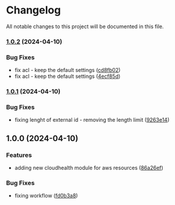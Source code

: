 # Changelog

All notable changes to this project will be documented in this file.

### [1.0.2](https://github.com/axetrading/terraform-aws-cloudhealth/compare/v1.0.1...v1.0.2) (2024-04-10)


### Bug Fixes

* fix acl - keep the default settings ([cd8fb02](https://github.com/axetrading/terraform-aws-cloudhealth/commit/cd8fb02e9eeb67d68efbf9e8851a97349b52f99d))
* fix acl - keep the default settings ([4ecf85d](https://github.com/axetrading/terraform-aws-cloudhealth/commit/4ecf85d63851214a2952e95adf94194f6d4cd85a))

### [1.0.1](https://github.com/axetrading/terraform-aws-cloudhealth/compare/v1.0.0...v1.0.1) (2024-04-10)


### Bug Fixes

* fixing lenght of external id - removing the length limit ([9263e14](https://github.com/axetrading/terraform-aws-cloudhealth/commit/9263e145a17c9fe04242a34dc96b9b73638e2da0))

## 1.0.0 (2024-04-10)


### Features

* adding new cloudhealth module for aws resources ([86a26ef](https://github.com/axetrading/terraform-aws-cloudhealth/commit/86a26ef96c09e5b3b73201f87b88a7c76fc48557))


### Bug Fixes

* fixing workflow ([fd0b3a8](https://github.com/axetrading/terraform-aws-cloudhealth/commit/fd0b3a8a05b1c67c60df5bf089c9d7c935f48744))
